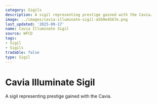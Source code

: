 ```yaml
---
category: Sigils
description: A sigil representing prestige gained with the Cavia.
image: ../images/cavia-illuminate-sigil-a5b9e4567e.png
last_updated: '2025-09-17'
name: Cavia Illuminate Sigil
source: WFCD
tags:
- Sigil
- Sigils
tradable: false
type: Sigil
---
```


# Cavia Illuminate Sigil

A sigil representing prestige gained with the Cavia.

